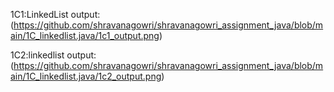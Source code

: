 1C1:LinkedList
output:(https://github.com/shravanagowri/shravanagowri_assignment_java/blob/main/1C_linkedlist.java/1c1_output.png)

1C2:linkedlist
output:(https://github.com/shravanagowri/shravanagowri_assignment_java/blob/main/1C_linkedlist.java/1c2_output.png)
